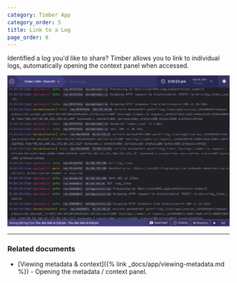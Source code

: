 ```yaml
---
category: Timber App
category_order: 5
title: Link to a Log
page_order: 6
---
```


Identified a log you'd like to share? Timber allows you to link to individual logs, automatically
opening the context panel when accessed.

![Linking to a log](/assets/img/docs/link-to-a-log.gif)

---

### Related documents

* [Viewing metadata & context]({% link _docs/app/viewing-metadata.md %}) - Opening the metadata / context panel.
